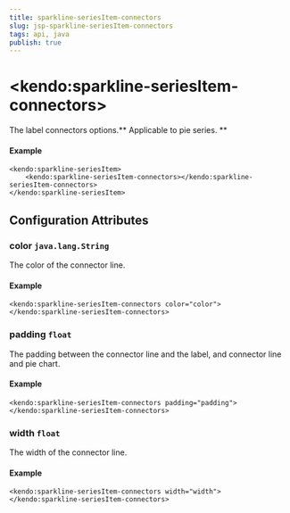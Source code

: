 ```yaml
---
title: sparkline-seriesItem-connectors
slug: jsp-sparkline-seriesItem-connectors
tags: api, java
publish: true
---
```


# \<kendo:sparkline-seriesItem-connectors\>

The label connectors options.** Applicable to pie series. **

#### Example
    <kendo:sparkline-seriesItem>
        <kendo:sparkline-seriesItem-connectors></kendo:sparkline-seriesItem-connectors>
    </kendo:sparkline-seriesItem>

## Configuration Attributes

### color `java.lang.String`

The color of the connector line.

#### Example
    <kendo:sparkline-seriesItem-connectors color="color">
    </kendo:sparkline-seriesItem-connectors>

### padding `float`

The padding between the connector line and the label, and connector line and pie chart.

#### Example
    <kendo:sparkline-seriesItem-connectors padding="padding">
    </kendo:sparkline-seriesItem-connectors>

### width `float`

The width of the connector line.

#### Example
    <kendo:sparkline-seriesItem-connectors width="width">
    </kendo:sparkline-seriesItem-connectors>

 
